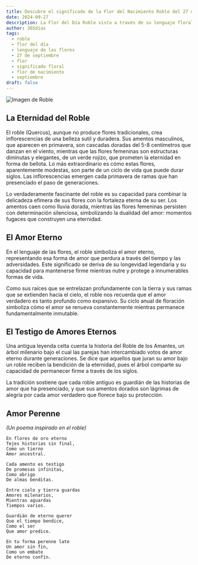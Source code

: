 ```yaml
---
title: Descubre el significado de la Flor del Nacimiento Roble del 27 de septiembre
date: 2024-09-27
description: La Flor del Día Roble vista a través de su lenguaje floral e historias
author: 365días
tags:
  - roble
  - flor del día
  - lenguaje de las flores
  - 27 de septiembre
  - flor
  - significado floral
  - flor de nacimiento
  - septiembre
draft: false
---
```



![Imagen de Roble](https://cdn.pixabay.com/photo/2018/09/22/03/14/acorn-3694485_1280.jpg#center)


## La Eternidad del Roble

El roble (Quercus), aunque no produce flores tradicionales, crea inflorescencias de una belleza sutil y duradera. Sus amentos masculinos, que aparecen en primavera, son cascadas doradas del 5-8 centímetros que danzan en el viento, mientras que las flores femeninas son estructuras diminutas y elegantes, de un verde rojizo, que prometen la eternidad en forma de bellota. Lo más extraordinario es cómo estas flores, aparentemente modestas, son parte de un ciclo de vida que puede durar siglos. Las inflorescencias emergen cada primavera de ramas que han presenciado el paso de generaciones.

Lo verdaderamente fascinante del roble es su capacidad para combinar la delicadeza efímera de sus flores con la fortaleza eterna de su ser. Los amentos caen como lluvia dorada, mientras las flores femeninas persisten con determinación silenciosa, simbolizando la dualidad del amor: momentos fugaces que construyen una eternidad.

## El Amor Eterno

En el lenguaje de las flores, el roble simboliza el amor eterno, representando esa forma de amor que perdura a través del tiempo y las adversidades. Este significado se deriva de su longevidad legendaria y su capacidad para mantenerse firme mientras nutre y protege a innumerables formas de vida.

Como sus raíces que se entrelazan profundamente con la tierra y sus ramas que se extienden hacia el cielo, el roble nos recuerda que el amor verdadero es tanto profundo como expansivo. Su ciclo anual de floración simboliza cómo el amor se renueva constantemente mientras permanece fundamentalmente inmutable.

## El Testigo de Amores Eternos

Una antigua leyenda celta cuenta la historia del Roble de los Amantes, un árbol milenario bajo el cual las parejas han intercambiado votos de amor eterno durante generaciones. Se dice que aquellos que juran su amor bajo un roble reciben la bendición de la eternidad, pues el árbol comparte su capacidad de permanecer firme a través de los siglos.

La tradición sostiene que cada roble antiguo es guardián de las historias de amor que ha presenciado, y que sus amentos dorados son lágrimas de alegría por cada amor verdadero que florece bajo su protección.

## Amor Perenne
*(Un poema inspirado en el roble)*

```
En flores de oro eterno
Tejes historias sin final,
Como un tierno
Amor ancestral.

Cada amento es testigo
De promesas infinitas,
Como abrigo
De almas benditas.

Entre cielo y tierra guardas
Amores milenarios,
Mientras aguardas
Tiempos varios.

Guardián de eterno querer
Que el tiempo bendice,
Como el ser
Que amor predice.

En tu forma perenne late
Un amor sin fin,
Como un embate
De eterno confín.
```